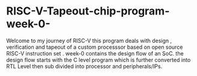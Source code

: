 # RISC-V-Tapeout-chip-program-week-0-
Welcome to my journey of RISC-V  this program deals with design , verification and tapeout of a custom processsor based on open source RISC-V instruction set . week-0 contains the design flow of an SoC. the design flow starts with the C level program which is further converted into RTL Level then sub divided into processor and peripherals/IPs.

